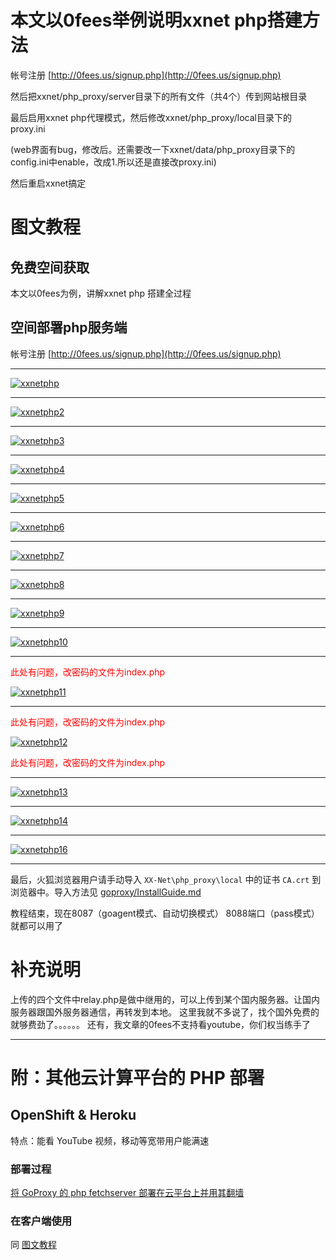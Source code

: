# 本文以0fees举例说明xxnet php搭建方法
帐号注册  [http://0fees.us/signup.php](http://0fees.us/signup.php)

然后把xxnet/php_proxy/server目录下的所有文件（共4个）传到网站根目录

最后启用xxnet php代理模式，然后修改xxnet/php_proxy/local目录下的proxy.ini

(web界面有bug，修改后。还需要改一下xxnet/data/php_proxy目录下的config.ini中enable，改成1.所以还是直接改proxy.ini)

然后重启xxnet搞定

# 图文教程
## 免费空间获取

本文以0fees为例，讲解xxnet php 搭建全过程

## 空间部署php服务端

帐号注册 [http://0fees.us/signup.php](http://0fees.us/signup.php)

* * *

[![xxnetphp](http://wallfans.eu.org/wp-content/uploads/2015/08/xxnetphp.png)](http://wallfans.eu.org/wp-content/uploads/2015/08/xxnetphp.png)

* * *

[![xxnetphp2](http://wallfans.eu.org/wp-content/uploads/2015/08/xxnetphp2.png)](http://wallfans.eu.org/wp-content/uploads/2015/08/xxnetphp2.png)

* * *

[![xxnetphp3](http://wallfans.eu.org/wp-content/uploads/2015/08/xxnetphp3.png)](http://wallfans.eu.org/wp-content/uploads/2015/08/xxnetphp3.png)

* * *

[![xxnetphp4](http://wallfans.eu.org/wp-content/uploads/2015/08/xxnetphp4.png)](http://wallfans.eu.org/wp-content/uploads/2015/08/xxnetphp4.png)

* * *

[![xxnetphp5](http://wallfans.eu.org/wp-content/uploads/2015/08/xxnetphp5.png)](http://wallfans.eu.org/wp-content/uploads/2015/08/xxnetphp5.png)

* * *

[![xxnetphp6](http://wallfans.eu.org/wp-content/uploads/2015/08/xxnetphp6.png)](http://wallfans.eu.org/wp-content/uploads/2015/08/xxnetphp6.png)

* * *

[![xxnetphp7](http://wallfans.eu.org/wp-content/uploads/2015/08/xxnetphp7.png)](http://wallfans.eu.org/wp-content/uploads/2015/08/xxnetphp7.png)

* * *

[![xxnetphp8](http://wallfans.eu.org/wp-content/uploads/2015/08/xxnetphp8.png)](http://wallfans.eu.org/wp-content/uploads/2015/08/xxnetphp8.png)

* * *

[![xxnetphp9](http://wallfans.eu.org/wp-content/uploads/2015/08/xxnetphp9.png)](http://wallfans.eu.org/wp-content/uploads/2015/08/xxnetphp9.png)

* * *

[![xxnetphp10](http://wallfans.eu.org/wp-content/uploads/2015/08/xxnetphp10.png)](http://wallfans.eu.org/wp-content/uploads/2015/08/xxnetphp10.png)

* * *

<span style="color: #ff0000;">此处有问题，改密码的文件为index.php</span>

[![xxnetphp11](http://wallfans.eu.org/wp-content/uploads/2015/08/xxnetphp11.png)](http://wallfans.eu.org/wp-content/uploads/2015/08/xxnetphp11.png)

* * *

<span style="color: #ff0000;">此处有问题，改密码的文件为index.php</span>

[![xxnetphp12](http://wallfans.eu.org/wp-content/uploads/2015/08/xxnetphp12.png)](http://wallfans.eu.org/wp-content/uploads/2015/08/xxnetphp12.png)

<span style="color: #ff0000;">此处有问题，改密码的文件为index.php</span>

* * *

[![xxnetphp13](http://wallfans.eu.org/wp-content/uploads/2015/08/xxnetphp13.png)](http://wallfans.eu.org/wp-content/uploads/2015/08/xxnetphp13.png)

* * *

[![xxnetphp14](http://wallfans.eu.org/wp-content/uploads/2015/08/xxnetphp14.png)](http://wallfans.eu.org/wp-content/uploads/2015/08/xxnetphp14.png)

* * *

[![xxnetphp16](http://wallfans.eu.org/wp-content/uploads/2015/08/xxnetphp16.png)](http://wallfans.eu.org/wp-content/uploads/2015/08/xxnetphp16.png)

* * *
最后，火狐浏览器用户请手动导入 `XX-Net\php_proxy\local` 中的证书 `CA.crt` 到浏览器中。导入方法见 [goproxy/InstallGuide.md](https://github.com/phuslu/goproxy/blob/wiki/InstallGuide.md#%E4%B8%89%E8%BF%90%E8%A1%8C%E5%AE%A2%E6%88%B7%E7%AB%AF)

教程结束，现在8087（goagent模式、自动切换模式） 8088端口（pass模式）就都可以用了

# 补充说明
上传的四个文件中relay.php是做中继用的，可以上传到某个国内服务器。让国内服务器跟国外服务器通信，再转发到本地。
这里我就不多说了，找个国外免费的就够费劲了。。。。。。
还有，我文章的0fees不支持看youtube，你们权当练手了

* * *
附：其他云计算平台的 PHP 部署
===================

OpenShift & Heroku
----------------------------

特点：能看 YouTube 视频，移动等宽带用户能满速

### 部署过程

[将 GoProxy 的 php fetchserver 部署在云平台上并用其翻墙](https://github.com/phuslu/goproxy/issues/64)

### 在客户端使用

同 [图文教程](#图文教程)